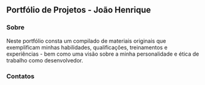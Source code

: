 ## Portfólio de Projetos - João Henrique

### Sobre

Neste portfólio consta um compilado de materiais originais que exemplificam minhas habilidades, qualificações, treinamentos e experiências - bem como uma visão sobre a minha personalidade e ética de trabalho como desenvolvedor.

### Contatos

